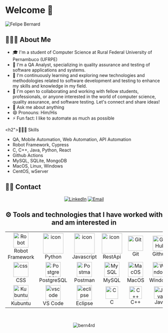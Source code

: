 <h1> Welcome 👋</h1>

![Felipe Bernard](https://readme-typing-svg.herokuapp.com?font=Fira+Code&pause=1000&width=435&lines=Greetings%2C+my+name+is+Felipe+Bernard)

<h2> 👨🏻‍💻 About Me </h2>

- 🎓 I'm a student of Computer Science at Rural Federal University of Pernambuco (UFRPE)
- 🔭 I'm a QA Analyst, specializing in quality assurance and testing of software applications and systems.
- 🌱 I'm continuously learning and exploring new technologies and methodologies related to software development and testing to enhance my skills and knowledge in my field.
- 👯 I'm open to collaborating and working with fellow students, professionals, or anyone interested in the world of computer science, quality assurance, and software testing. Let's connect and share ideas!
- 💬 Ask me about anything
- 😄 Pronouns: Him/His
- ⚡ Fun fact: I like to automate as much as possible

<h2">👨🏻‍💻 Skills</h2>

- QA, Mobile Automation, Web Automation, API Automation
- Robot Framework, Cypress
- C, C++, Java, Python, React
- Github Actions
- MySQL, SQLite, MongoDB
- MacOS, Linux, Windows
- CentOS, wServer
  
<h2> 🤝🏻 Contact </h2>

<p align="center">
<a href="https://www.linkedin.com/in/felipe-bernard/">
<img alt="LinkedIn" src="https://img.shields.io/badge/LinkedIn-Felipe%20Bernard-blue?style=flat-square&logo=linkedin"></a>
<a href="mailto:felipebernard.pe">
<img alt="Email" src="https://img.shields.io/badge/Email-felipebernard.pe%40gmail.com-red?style=flat-square&logo=Gmail"></a>
</p>

<h2 align="center">⚙️ Tools and technologies that I have worked with and am interested in</h2>

<table align="center">
  <tr>
     
  <td align="center" width="96">
      <a href="#Robot">
        <img src="https://tomiturtiainen.gallerycdn.vsassets.io/extensions/tomiturtiainen/rf-intellisense/2.8.0/1572279203487/Microsoft.VisualStudio.Services.Icons.Default" width="48" height="48" alt="Robot" />
      </a>
      <br>Robot Framework
    
  </td>
    <td align="center" width="96">
      <a href="#macropower-tech">
        <img src="https://techstack-generator.vercel.app/python-icon.svg" alt="icon" width="65" height="65" />
      </a>
      <br>Python
    </td>
    
  <td align="center" width="96">
        <img src="https://techstack-generator.vercel.app/js-icon.svg" alt="icon" width="65" height="65" />
      <br>Javascript
    </td>
    
  <td align="center" width="96">
        <img src="https://techstack-generator.vercel.app/restapi-icon.svg" alt="icon" width="65" height="65" />
      <br>RestApi
    </td>
  
  <td align="center" width="96">
      <a href="#git" >
        <img src="https://upload.wikimedia.org/wikipedia/commons/thumb/3/3f/Git_icon.svg/1200px-Git_icon.svg.png" width="48" height="48" alt="Git" />
      </a>
      <br>Git
  </td>
  
  <td align="center" width="96">
        <img src="https://user-images.githubusercontent.com/25181517/192108374-8da61ba1-99ec-41d7-80b8-fb2f7c0a4948.png" width="48" height="48" alt="GitHub" />
      <br>Github
  </td>
  
  <td align="center"  width="96">
        <img src="https://skillicons.dev/icons?i=html" width="48" height="48" alt="HTML" />
      <br>HTML
  </td>
  </tr>
  
  <tr>  
  <td align="center" width="96">
        <img src="https://skillicons.dev/icons?i=css" width="48" height="48" alt="css" />
      <br>CSS
    </td>
    
  <td align="center" width="96">
        <img src="https://skillicons.dev/icons?i=postgres" width="48" height="48" alt="PostgreSQL" />
      <br>PostgreSQL
    </td>
    
  <td align="center" width="96">
        <img src="https://user-images.githubusercontent.com/25181517/192109061-e138ca71-337c-4019-8d42-4792fdaa7128.png" width="48" height="48" alt="Postman" />
      <br>Postman
    </td>
    <td align="center" width="96">
      <a href="#MySQL">
        <img src="https://www.logo.wine/a/logo/MySQL/MySQL-Logo.wine.svg" width="48" height="48" alt="MySQL" />
      </a>
      <br>MySQL
    </td>
  
  <td align="center" width="96">
      <a href="#MacOS" >
        <img src="https://upload.wikimedia.org/wikipedia/commons/thumb/2/22/MacOS_logo_%282017%29.svg/1030px-MacOS_logo_%282017%29.svg.png" width="48" height="48"     alt="MacOS" />
      </a>
      <br>MacOS
  
  <td align="center" width="96">
      <a href="#Windows" >
        <img src="https://www.svgrepo.com/show/355384/windows-legacy.svg" width="48" height="48" alt="Windows" />
      </a>
      <br>Windows
     
  <td align="center" width="96">
      <a href="#ubuntu" >
        <img src="https://seeklogo.com/images/U/ubuntu-logo-8FDEC6A07B-seeklogo.com.png" width="48" height="48" alt="ubuntu" />
      </a>
      <br>Ubuntu
    </td>
  
  </tr>
  
  <tr> 
  
<td align="center" width="96">
      <a href="#Kubuntu" >
        <img src="https://seeklogo.com/images/K/kubuntu-logo-975308A107-seeklogo.com.png" width="48" height="48" alt="Kubuntu" />
      </a>
      <br>Kubuntu
    </td>
     </td>

  <td align="center"  width="96">
      <a href="#vscode">
        <img src="https://upload.wikimedia.org/wikipedia/commons/9/9a/Visual_Studio_Code_1.35_icon.svg" width="48" height="48" alt="vscode" />
      </a>
      <br>VS Code
    </td>
    <td align="center"  width="96">
      <a href="#eclipse">
        <img src="https://www.svgrepo.com/show/353685/eclipse-icon.svg" width="48" height="48" alt="eclipse" />
      </a>
      <br>Eclipse
    </td>
    <td align="center" width="96">
      <a href="#C"> <img src="https://seeklogo.com/images/C/c-programming-language-logo-9B32D017B1-seeklogo.com.png" alt="C" width="40" height="40"/> </a> 
      <br>C
    </td>
    <td align="center" width="96">
      <a href="#C++"> <img src="https://raw.githubusercontent.com/isocpp/logos/master/cpp_logo.png" alt="C++" width="40" height="40"/> </a> 
      <br>C++
    </td>
    <td align="center" width="96">
      <a href="#Java"> <img src="https://www.svgrepo.com/show/303388/java-4-logo.svg" alt="Java" width="40" height="40"/> </a> 
      <br>Java
    </td>
    <td align="center" width="96">
      <a href="#JBoss"> <img src="https://upload.wikimedia.org/wikipedia/commons/thumb/9/95/JBoss_logo.svg/800px-JBoss_logo.svg.png?20210414100515" alt="JBoss" width="40" height="40"/> </a> 
      <br>JBoss
    </td>
  </tr>

</table>

<br/>
<p align="center">
    <img src="https://github-readme-stats.vercel.app/api?username=bern4rd" alt="bern4rd"/>
</p>
